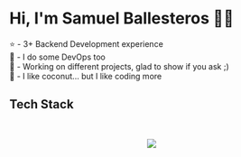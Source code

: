 # Hi, I'm Samuel Ballesteros 🐱‍👓

<p>
⭐ - 3+ Backend Development experience <br>
🌊 - I do some DevOps too <br>
🌴 - Working on different projects, glad to show if you ask ;) <br>
🥥 - I like coconut... but I like coding more <br>
</p>

## Tech Stack
<br>
<p align="center">
  <a href="https://skillicons.dev">
    <img src="https://skillicons.dev/icons?i=java,kotlin,spring,kafka,aws,docker,kubernetes,postgres,mongo,git&theme=dark&perline=5"/>
  </a>
</p>
